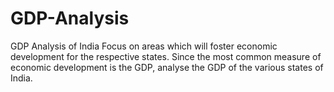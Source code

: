 # GDP-Analysis
GDP Analysis of India
Focus on areas which will foster economic development for the respective states.
Since the most common measure of economic development is the GDP, analyse the GDP of the various states of India.
